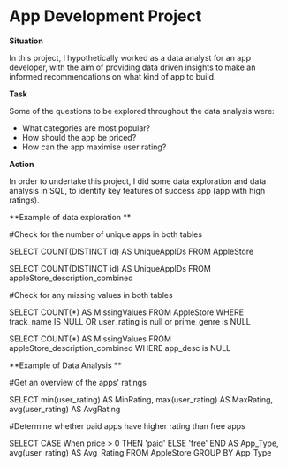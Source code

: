 # App Development Project

**Situation**

In this project, I hypothetically worked as a data analyst for an app developer, with the aim of providing data driven insights to make an informed recommendations on what kind of app to build. 

**Task** 

Some of the questions to be explored throughout the data analysis were: 

- What categories are most popular?
- How should the app be priced? 
- How can the app maximise user rating? 


**Action** 

In order to undertake this project, I did some data exploration and data analysis in SQL, to identify key features of success app (app with high ratings). 



**Example of data exploration **

#Check for the number of unique apps in both tables 

SELECT COUNT(DISTINCT id) AS UniqueAppIDs 
FROM AppleStore

SELECT COUNT(DISTINCT id) AS UniqueAppIDs 
FROM appleStore_description_combined


#Check for any missing values in both tables 

SELECT COUNT(*) AS MissingValues 
FROM AppleStore
WHERE track_name IS NULL OR user_rating is null or prime_genre is NULL

SELECT COUNT(*) AS MissingValues 
FROM appleStore_description_combined
WHERE app_desc is NULL



**Example of Data Analysis **

#Get an overview of the apps' ratings 


SELECT min(user_rating) AS MinRating,
       max(user_rating) AS MaxRating,
       avg(user_rating) AS AvgRating 


#Determine whether paid apps have higher rating than free apps 

SELECT CASE
           When price > 0 THEN 'paid'
           ELSE 'free' 
           END AS App_Type,
           avg(user_rating) AS Avg_Rating 
           FROM AppleStore
           GROUP BY App_Type 
           

